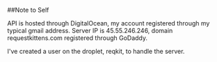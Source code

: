 ##Note to Self

API is hosted through DigitalOcean, my account registered through my typical gmail address.
Server IP is 45.55.246.246, domain requestkittens.com registered through GoDaddy.

I've created a user on the droplet, reqkit, to handle the server.